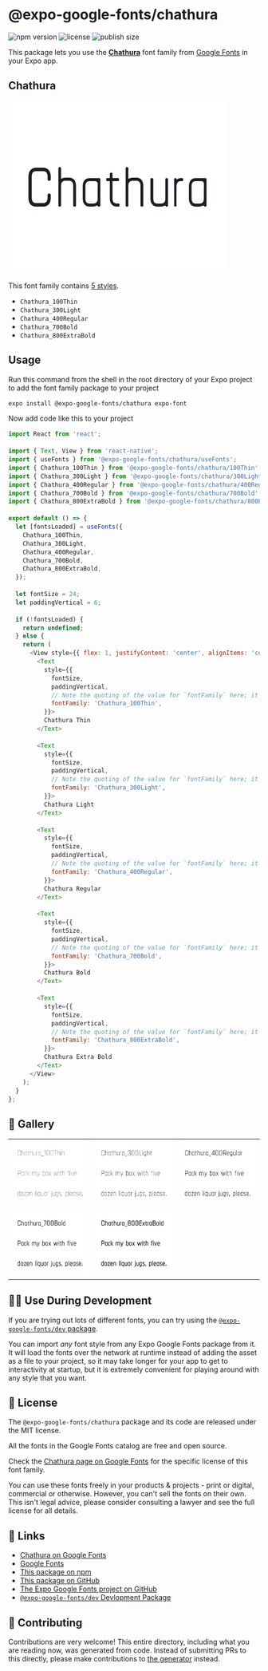# @expo-google-fonts/chathura

![npm version](https://flat.badgen.net/npm/v/@expo-google-fonts/chathura)
![license](https://flat.badgen.net/github/license/expo/google-fonts)
![publish size](https://flat.badgen.net/packagephobia/install/@expo-google-fonts/chathura)

This package lets you use the [**Chathura**](https://fonts.google.com/specimen/Chathura) font family from [Google Fonts](https://fonts.google.com/) in your Expo app.

## Chathura

![Chathura](./font-family.png)

This font family contains [5 styles](#-gallery).

- `Chathura_100Thin`
- `Chathura_300Light`
- `Chathura_400Regular`
- `Chathura_700Bold`
- `Chathura_800ExtraBold`

## Usage

Run this command from the shell in the root directory of your Expo project to add the font family package to your project
```sh
expo install @expo-google-fonts/chathura expo-font
```

Now add code like this to your project
```js
import React from 'react';

import { Text, View } from 'react-native';
import { useFonts } from '@expo-google-fonts/chathura/useFonts';
import { Chathura_100Thin } from '@expo-google-fonts/chathura/100Thin';
import { Chathura_300Light } from '@expo-google-fonts/chathura/300Light';
import { Chathura_400Regular } from '@expo-google-fonts/chathura/400Regular';
import { Chathura_700Bold } from '@expo-google-fonts/chathura/700Bold';
import { Chathura_800ExtraBold } from '@expo-google-fonts/chathura/800ExtraBold';

export default () => {
  let [fontsLoaded] = useFonts({
    Chathura_100Thin,
    Chathura_300Light,
    Chathura_400Regular,
    Chathura_700Bold,
    Chathura_800ExtraBold,
  });

  let fontSize = 24;
  let paddingVertical = 6;

  if (!fontsLoaded) {
    return undefined;
  } else {
    return (
      <View style={{ flex: 1, justifyContent: 'center', alignItems: 'center' }}>
        <Text
          style={{
            fontSize,
            paddingVertical,
            // Note the quoting of the value for `fontFamily` here; it expects a string!
            fontFamily: 'Chathura_100Thin',
          }}>
          Chathura Thin
        </Text>

        <Text
          style={{
            fontSize,
            paddingVertical,
            // Note the quoting of the value for `fontFamily` here; it expects a string!
            fontFamily: 'Chathura_300Light',
          }}>
          Chathura Light
        </Text>

        <Text
          style={{
            fontSize,
            paddingVertical,
            // Note the quoting of the value for `fontFamily` here; it expects a string!
            fontFamily: 'Chathura_400Regular',
          }}>
          Chathura Regular
        </Text>

        <Text
          style={{
            fontSize,
            paddingVertical,
            // Note the quoting of the value for `fontFamily` here; it expects a string!
            fontFamily: 'Chathura_700Bold',
          }}>
          Chathura Bold
        </Text>

        <Text
          style={{
            fontSize,
            paddingVertical,
            // Note the quoting of the value for `fontFamily` here; it expects a string!
            fontFamily: 'Chathura_800ExtraBold',
          }}>
          Chathura Extra Bold
        </Text>
      </View>
    );
  }
};

```

## 🔡 Gallery


||||
|-|-|-|
|![Chathura_100Thin](.//100Thin/Chathura_100Thin.ttf.png)|![Chathura_300Light](.//300Light/Chathura_300Light.ttf.png)|![Chathura_400Regular](.//400Regular/Chathura_400Regular.ttf.png)||
|![Chathura_700Bold](.//700Bold/Chathura_700Bold.ttf.png)|![Chathura_800ExtraBold](.//800ExtraBold/Chathura_800ExtraBold.ttf.png)|||


## 👩‍💻 Use During Development

If you are trying out lots of different fonts, you can try using the [`@expo-google-fonts/dev` package](https://github.com/expo/google-fonts/tree/master/font-packages/dev#readme).

You can import *any* font style from any Expo Google Fonts package from it. It will load the fonts
over the network at runtime instead of adding the asset as a file to your project, so it may take longer
for your app to get to interactivity at startup, but it is extremely convenient
for playing around with any style that you want.

## 📖 License

The `@expo-google-fonts/chathura` package and its code are released under the MIT license.

All the fonts in the Google Fonts catalog are free and open source.

Check the [Chathura page on Google Fonts](https://fonts.google.com/specimen/Chathura) for the specific license of this font family.

You can use these fonts freely in your products & projects - print or digital, commercial or otherwise. However, you can't sell the fonts on their own. This isn't legal advice, please consider consulting a lawyer and see the full license for all details.

## 🔗 Links

- [Chathura on Google Fonts](https://fonts.google.com/specimen/Chathura)
- [Google Fonts](https://fonts.google.com/)
- [This package on npm](https://www.npmjs.com/package/@expo-google-fonts/chathura)
- [This package on GitHub](https://github.com/expo/google-fonts/tree/master/font-packages/chathura)
- [The Expo Google Fonts project on GitHub](https://github.com/expo/google-fonts)
- [`@expo-google-fonts/dev` Devlopment Package](https://github.com/expo/google-fonts/tree/master/font-packages/dev)

## 🤝 Contributing

Contributions are very welcome! This entire directory, including what you are reading now, was generated from code. Instead of submitting PRs to this directly, please make contributions to [the generator](https://github.com/expo/google-fonts/tree/master/packages/generator) instead.
